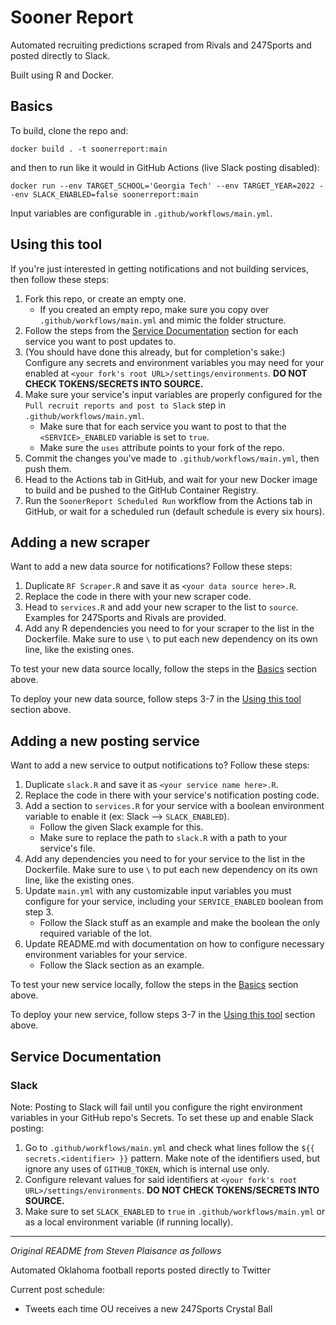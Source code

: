 # Sooner Report

Automated recruiting predictions scraped from Rivals and 247Sports and posted directly to Slack.

Built using R and Docker.

## Basics

To build, clone the repo and:

```
docker build . -t soonerreport:main
```

and then to run like it would in GitHub Actions (live Slack posting disabled):

```
docker run --env TARGET_SCHOOL='Georgia Tech' --env TARGET_YEAR=2022 --env SLACK_ENABLED=false soonerreport:main
```

Input variables are configurable in `.github/workflows/main.yml`.

## Using this tool

If you're just interested in getting notifications and not building services, then follow these steps:

1. Fork this repo, or create an empty one.
    - If you created an empty repo, make sure you copy over `.github/workflows/main.yml` and mimic the folder structure.
2. Follow the steps from the [Service Documentation](#service-documentation) section for each service you want to post updates to.
3. (You should have done this already, but for completion's sake:) Configure any secrets and environment variables you may need for your enabled at `<your fork's root URL>/settings/environments`. **DO NOT CHECK TOKENS/SECRETS INTO SOURCE.**
4. Make sure your service's input variables are properly configured for the `Pull recruit reports and post to Slack` step in `.github/workflows/main.yml`.
    - Make sure that for each service you want to post to that the `<SERVICE>_ENABLED` variable is set to `true`.
    - Make sure the `uses` attribute points to your fork of the repo.
5. Commit the changes you've made to `.github/workflows/main.yml`, then push them.
6. Head to the Actions tab in GitHub, and wait for your new Docker image to build and be pushed to the GitHub Container Registry.
7. Run the `SoonerReport Scheduled Run` workflow from the Actions tab in GitHub, or wait for a scheduled run (default schedule is every six hours).

## Adding a new scraper

Want to add a new data source for notifications? Follow these steps:

1. Duplicate `RF Scraper.R` and save it as `<your data source here>.R`.
2. Replace the code in there with your new scraper code.
3. Head to `services.R` and add your new scraper to the list to `source`. Examples for 247Sports and Rivals are provided.
4. Add any R dependencies you need to for your scraper to the list in the Dockerfile. Make sure to use `\` to put each new dependency on its own line, like the existing ones.

To test your new data source locally, follow the steps in the [Basics](#basics) section above.

To deploy your new data source, follow steps 3-7 in the [Using this tool](#using-this-tool) section above.

## Adding a new posting service

Want to add a new service to output notifications to? Follow these steps:

1. Duplicate `slack.R` and save it as `<your service name here>.R`.
2. Replace the code in there with your service's notification posting code.
3. Add a section to `services.R` for your service with a boolean environment variable to enable it (ex: Slack --> `SLACK_ENABLED`).
    - Follow the given Slack example for this.
    - Make sure to replace the path to `slack.R` with a path to your service's file.
4. Add any dependencies you need to for your service to the list in the Dockerfile. Make sure to use `\` to put each new dependency on its own line, like the existing ones.
5. Update `main.yml` with any customizable input variables you must configure for your service, including your `SERVICE_ENABLED` boolean from step 3.
    - Follow the Slack stuff as an example and make the boolean the only required variable of the lot.
6. Update README.md with documentation on how to configure necessary environment variables for your service.
    - Follow the Slack section as an example.
    
To test your new service locally, follow the steps in the [Basics](#basics) section above.

To deploy your new service, follow steps 3-7 in the [Using this tool](#using-this-tool) section above.

## Service Documentation

### Slack 

Note: Posting to Slack will fail until you configure the right environment variables in your GitHub repo's Secrets. To set these up and enable Slack posting:

1. Go to `.github/workflows/main.yml` and check what lines follow the `${{ secrets.<identifier> }}` pattern. Make note of the identifiers used, but ignore any uses of `GITHUB_TOKEN`, which is internal use only.
2. Configure relevant values for said identifiers at `<your fork's root URL>/settings/environments`. **DO NOT CHECK TOKENS/SECRETS INTO SOURCE.**
3. Make sure to set `SLACK_ENABLED` to `true` in `.github/workflows/main.yml` or as a local environment variable (if running locally).

---

_Original README from Steven Plaisance as follows_

Automated Oklahoma football reports posted directly to Twitter

Current post schedule:

- Tweets each time OU receives a new 247Sports Crystal Ball
